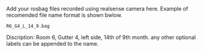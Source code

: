 Add your rosbag files recorded using realsense camera here.
Example of recomended file name format is shown bwlow.

`R6_G4_L_14_9.bag`

Discription: Room 6, Gutter 4, left side, 14th of 9th month. any other optional labels can be appended to the name.